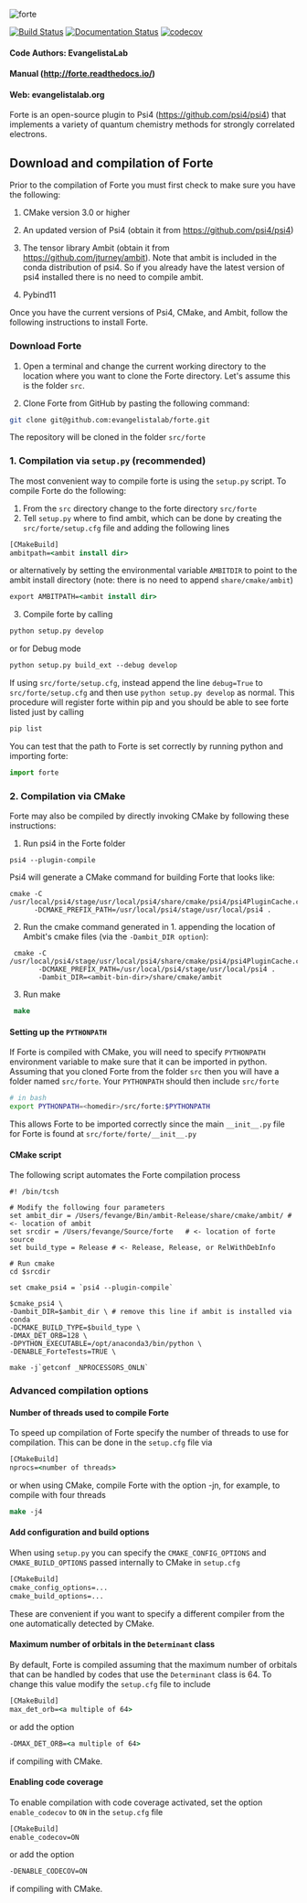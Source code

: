 ![forte](lib/logos/forte_motologo_github.gif)

[![Build Status](https://github.com/evangelistalab/forte/actions/workflows/build.yml/badge.svg)](https://github.com/evangelistalab/forte/actions/workflows/build.yml)
[![Documentation Status](https://readthedocs.org/projects/forte/badge/?version=latest)](http://forte.readthedocs.io/en/latest/?badge=latest)
[![codecov](https://codecov.io/gh/evangelistalab/forte/branch/master/graph/badge.svg)](https://codecov.io/gh/evangelistalab/forte)

#### Code Authors: EvangelistaLab

#### Manual (http://forte.readthedocs.io/)
#### Web: evangelistalab.org

Forte is an open-source plugin to Psi4 (https://github.com/psi4/psi4) that implements a variety of quantum chemistry methods
for strongly correlated electrons.

## Download and compilation of Forte

Prior to the compilation of Forte you must first check to make sure you have the following:

1. CMake version 3.0 or higher

2. An updated version of Psi4 (obtain it from https://github.com/psi4/psi4)

3. The tensor library Ambit (obtain it from https://github.com/jturney/ambit). Note that ambit is included in the conda distribution of psi4. So if you already have the latest version of psi4 installed there is no need to compile ambit.

4. Pybind11


Once you have the current versions of Psi4, CMake, and Ambit, follow the following instructions to install Forte.

### Download Forte

1. Open a terminal and change the current working directory to the location where you want to clone the Forte directory.
Let's assume this is the folder `src`.

2. Clone Forte from GitHub by pasting the following command:
```bash
git clone git@github.com:evangelistalab/forte.git
```
The repository will be cloned in the folder `src/forte`

### 1. Compilation via `setup.py` (recommended)

The most convenient way to compile forte is using the `setup.py` script. To compile Forte do the following:

1. From the `src` directory change to the forte directory `src/forte`
2. Tell `setup.py` where to find ambit, which can be done by creating the `src/forte/setup.cfg` file and adding the following lines
```tcsh
[CMakeBuild]
ambitpath=<ambit install dir>
```
or alternatively by setting the environmental variable `AMBITDIR` to point to the ambit install directory (note: there is no need to append `share/cmake/ambit`)
```tcsh
export AMBITPATH=<ambit install dir>
```
3. Compile forte by calling
```tcsh
python setup.py develop 
```
or for Debug mode
```tcsh
python setup.py build_ext --debug develop
```
If using `src/forte/setup.cfg`, instead append the line `debug=True` to `src/forte/setup.cfg` and then use `python setup.py develop` as normal.
This procedure will register forte within pip and you should be able to see forte listed just by calling
```tcsh
pip list
```
You can test that the path to Forte is set correctly by running python and importing forte:
```python
import forte
```

### 2. Compilation via CMake

Forte may also be compiled by directly invoking CMake by following these instructions:

1. Run psi4 in the Forte folder
  ```
  psi4 --plugin-compile
  ```
 Psi4 will generate a CMake command for building Forte that looks like:
  ```
  cmake -C /usr/local/psi4/stage/usr/local/psi4/share/cmake/psi4/psi4PluginCache.cmake
        -DCMAKE_PREFIX_PATH=/usr/local/psi4/stage/usr/local/psi4 .
  ```
 
 2. Run the cmake command generated in 1. appending the location of Ambit's cmake files (via the `-Dambit_DIR option`):
 ```
  cmake -C /usr/local/psi4/stage/usr/local/psi4/share/cmake/psi4/psi4PluginCache.cmake
        -DCMAKE_PREFIX_PATH=/usr/local/psi4/stage/usr/local/psi4 .
        -Dambit_DIR=<ambit-bin-dir>/share/cmake/ambit
 ```
 
 3. Run make
 ```tcsh
  make
 ```

#### Setting up the `PYTHONPATH`

If Forte is compiled with CMake, you will need to specify `PYTHONPATH` environment variable to make sure that it can be imported in python. Assuming that you cloned Forte from the folder `src` then you will have a folder named `src/forte`.
Your `PYTHONPATH` should then include `src/forte`
```bash
# in bash
export PYTHONPATH=<homedir>/src/forte:$PYTHONPATH 
```
This allows Forte to be imported correctly since the main `__init__.py` file for Forte is found at `src/forte/forte/__init__.py`


#### CMake script
The following script automates the Forte compilation process

```
#! /bin/tcsh

# Modify the following four parameters
set ambit_dir = /Users/fevange/Bin/ambit-Release/share/cmake/ambit/ # <- location of ambit
set srcdir = /Users/fevange/Source/forte   # <- location of forte source
set build_type = Release # <- Release, Release, or RelWithDebInfo

# Run cmake
cd $srcdir

set cmake_psi4 = `psi4 --plugin-compile`

$cmake_psi4 \
-Dambit_DIR=$ambit_dir \ # remove this line if ambit is installed via conda
-DCMAKE_BUILD_TYPE=$build_type \
-DMAX_DET_ORB=128 \
-DPYTHON_EXECUTABLE=/opt/anaconda3/bin/python \
-DENABLE_ForteTests=TRUE \

make -j`getconf _NPROCESSORS_ONLN`
```

### Advanced compilation options

#### **Number of threads used to compile Forte**
To speed up compilation of Forte specify the number of threads to use for compilation.
This can be done in the `setup.cfg` file via
```tcsh
[CMakeBuild]
nprocs=<number of threads>
```
or when using CMake, compile Forte with the option -jn, for example, to compile with four threads
```tcsh
make -j4
```

#### Add configuration and build options
When using `setup.py` you can specify the `CMAKE_CONFIG_OPTIONS` and `CMAKE_BUILD_OPTIONS` passed internally to CMake in `setup.cfg`
```tcsh
[CMakeBuild]
cmake_config_options=...
cmake_build_options=...
```
These are convenient if you want to specify a different compiler from the one automatically detected by CMake.

#### **Maximum number of orbitals in the `Determinant` class**
By default, Forte is compiled assuming that the maximum number of orbitals that can be handled by codes that use the `Determinant` class is 64. To change this value modify the `setup.cfg` file to include
```tcsh
[CMakeBuild]
max_det_orb=<a multiple of 64>
```
or add the option
```tcsh
-DMAX_DET_ORB=<a multiple of 64>
```
if compiling with CMake.

#### **Enabling code coverage**
To enable compilation with code coverage activated, set the option `enable_codecov` to `ON` in the `setup.cfg` file
  ```tcsh
  [CMakeBuild]
  enable_codecov=ON
  ```
or add the option
  ```tcsh
  -DENABLE_CODECOV=ON
  ```
if compiling with CMake.
